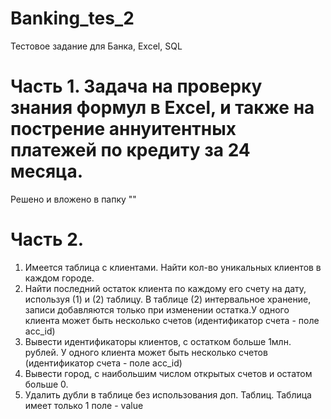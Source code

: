 # Banking_tes_2
Тестовое задание для Банка, Excel, SQL

# Часть 1. Задача на проверку знания формул в Excel, и также на пострение аннуитентных платежей по кредиту за 24 месяца.
Решено и вложено в папку ""

# Часть 2. 
1. Имеется таблица  с клиентами. Найти кол-во уникальных клиентов в каждом городе.
2. Найти последний остаток клиента по каждому его счету на дату, используя (1) и (2) таблицу. В таблице (2) интервальное хранение, записи добавляются только при изменении остатка.У одного клиента может быть несколько счетов (идентификатор счета - поле acc_id)
3. Вывести идентификаторы клиентов, с остатком больше 1млн. рублей. У одного клиента может быть несколько счетов (идентификатор счета - поле acc_id)
4. Вывести город, с наибольшим числом открытых счетов и остатом больше 0.
5. Удалить дубли в таблице без использования доп. Таблиц. Таблица имеет только 1 поле - value
